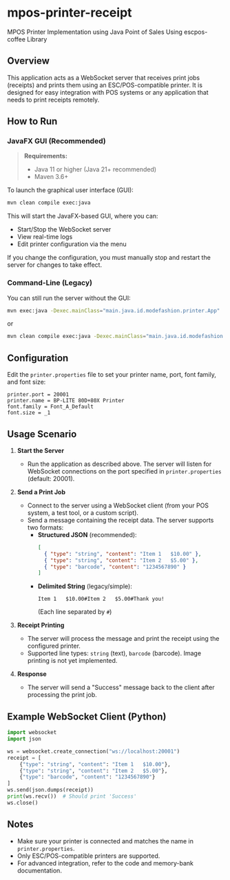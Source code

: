 # mpos-printer-receipt

MPOS Printer Implementation using Java Point of Sales Using escpos-coffee Library

## Overview
This application acts as a WebSocket server that receives print jobs (receipts) and prints them using an ESC/POS-compatible printer. It is designed for easy integration with POS systems or any application that needs to print receipts remotely.

## How to Run

### JavaFX GUI (Recommended)

> **Requirements:**
> - Java 11 or higher (Java 21+ recommended)
> - Maven 3.6+

To launch the graphical user interface (GUI):

```sh
mvn clean compile exec:java
```

This will start the JavaFX-based GUI, where you can:
- Start/Stop the WebSocket server
- View real-time logs
- Edit printer configuration via the menu

If you change the configuration, you must manually stop and restart the server for changes to take effect.

### Command-Line (Legacy)

You can still run the server without the GUI:

```sh
mvn exec:java -Dexec.mainClass="main.java.id.modefashion.printer.App"
```

or

```sh
mvn clean compile exec:java -Dexec.mainClass="main.java.id.modefashion.printer.App"
```

## Configuration
Edit the `printer.properties` file to set your printer name, port, font family, and font size:

```
printer.port = 20001
printer.name = BP-LITE 80D+80X Printer
font.family = Font_A_Default
font.size = _1
```

## Usage Scenario

1. **Start the Server**
   - Run the application as described above. The server will listen for WebSocket connections on the port specified in `printer.properties` (default: 20001).

2. **Send a Print Job**
   - Connect to the server using a WebSocket client (from your POS system, a test tool, or a custom script).
   - Send a message containing the receipt data. The server supports two formats:
     - **Structured JSON** (recommended):
       ```json
       [
         { "type": "string", "content": "Item 1   $10.00" },
         { "type": "string", "content": "Item 2   $5.00" },
         { "type": "barcode", "content": "1234567890" }
       ]
       ```
     - **Delimited String** (legacy/simple):
       ```
       Item 1   $10.00#Item 2   $5.00#Thank you!
       ```
       (Each line separated by `#`)

3. **Receipt Printing**
   - The server will process the message and print the receipt using the configured printer.
   - Supported line types: `string` (text), `barcode` (barcode). Image printing is not yet implemented.

4. **Response**
   - The server will send a "Success" message back to the client after processing the print job.

## Example WebSocket Client (Python)

```python
import websocket
import json

ws = websocket.create_connection("ws://localhost:20001")
receipt = [
    {"type": "string", "content": "Item 1   $10.00"},
    {"type": "string", "content": "Item 2   $5.00"},
    {"type": "barcode", "content": "1234567890"}
]
ws.send(json.dumps(receipt))
print(ws.recv())  # Should print 'Success'
ws.close()
```

## Notes
- Make sure your printer is connected and matches the name in `printer.properties`.
- Only ESC/POS-compatible printers are supported.
- For advanced integration, refer to the code and memory-bank documentation.
